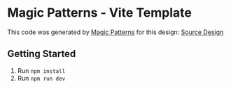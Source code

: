 # Magic Patterns - Vite Template

This code was generated by [Magic Patterns](https://magicpatterns.com) for this design: [Source Design](https://www.magicpatterns.com/c/ugkmjv3llk38kaxsa2bcxh)

## Getting Started

1. Run `npm install`
2. Run `npm run dev`
